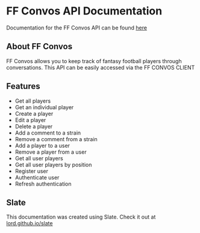 # FF Convos API Documentation
Documentation for the FF Convos API can be found [here]()

## About FF Convos
FF Convos allows you to keep track of fantasy football players through conversations.
This API can be easily accessed via the FF CONVOS CLIENT

## Features
* Get all players
* Get an individual player
* Create a player
* Edit a player
* Delete a player
* Add a comment to a strain
* Remove a comment from a strain
* Add a player to a user
* Remove a player from a user
* Get all user players
* Get all user players by position
* Register user
* Authenticate user
* Refresh authentication

## Slate
This documentation was created using Slate. Check it out at [lord.github.io/slate](https://lord.github.io/slate)